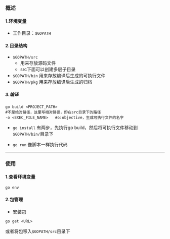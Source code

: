 ### 概述

#### 1.环境变量
* 工作目录：`$GOPATH`

#### 2.目录结构
* `$GOPATH/src`
  * 用来存放源码文件
  * src下面可以创建多层子目录
* `$GOPATH/bin`
用来存放编译后生成的可执行文件
* `$GOPATH/pkg`
用来存放编译后生成的归档

##### 3.编译
```shell
go build <PROJECT_PATH>
#不是绝对路径，这里写相对路径，即在src目录下的路径
-o <EXEC_FILE_NAME>   #o:objective，生成可执行文件的名字
```

* `go install`
有两步，先执行go build，然后将可执行文件移动到`$GOPATH/bin/`目录下

* `go run`
像脚本一样执行代码

***

### 使用
#### 1.查看环境变量
```shell
go env
```
#### 2.包管理
* 安装包
```shell
go get <URL>
```
或者将包移入`$GOPATH/src`目录下
